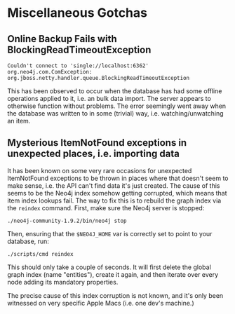 Miscellaneous Gotchas
=====================

## Online Backup Fails with BlockingReadTimeoutException

```
Couldn't connect to 'single://localhost:6362'
org.neo4j.com.ComException: org.jboss.netty.handler.queue.BlockingReadTimeoutException
``` 

This has been observed to occur when the database has had some offline operations applied
to it, i.e. an bulk data import. The server appears to otherwise function without problems.
The error seemingly went away when the database was written to in some (trivial) way, i.e.
watching/unwatching an item.

## Mysterious ItemNotFound exceptions in unexpected places, i.e. importing data

It has been known on some very rare occasions for unexpected ItemNotFound exceptions to
be thrown in places where that doesn't seem to make sense, i.e. the API can't find data
it's just created. The cause of this seems to be the Neo4j index somehow getting corrupted,
which means that item index lookups fail. The way to fix this is to rebuild the graph index
via the `reindex` command. First, make sure the Neo4j server is stopped:

```
./neo4j-community-1.9.2/bin/neo4j stop
```

Then, ensuring that the `$NEO4J_HOME` var is correctly set to point to your database, run:

```
./scripts/cmd reindex
```

This should only take a couple of seconds. It will first delete the global graph index (name
"entities"), create it again, and then iterate over every node adding its mandatory properties.

The precise cause of this index corruption is not known, and it's only been witnessed on very
specific Apple Macs (i.e. one dev's machine.)
